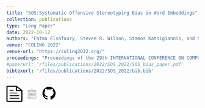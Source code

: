 ```yaml
---
title: "SOS:Systematic Offensive Stereotyping Bias in Word Embeddings"
collection: publications
type: "Long Paper"
date: 2022-10-12
authors: "Fatma Elsafoury, Steven R. Wilson, Stamos Katsigiannis, and Naeem Ramzan"
venue: "COLING 2022"
venue-url: "https://coling2022.org/"
proceedings: "Proceedings of the 29th INTERNATIONAL CONFERENCE ON COMPUTATIONAL LINGUISTICS"
#paperurl: '/files/publications/2022/SOS_2022/SOS_bias_paper.pdf'
bibtexurl: '/files/publications/2022/SOS_2022/bib.bib'
---
```

<a href="/files/publications/2022/SOS_2022/SOS_bias_paper.pdf"><img src="/images/paper_symbol.png" alt="Link to paper" style="width:42px;height:42px;"></a>
<a href="/files/publications/2022/SOS_2022/COLING_poster_2022.pdf"><img src="/images/poster_symbol.jpg" alt="Link to poster" style="width:42px;height:42px;"></a>
<a href="https://github.com/efatmae/measure_SOS_bias_in_static_word_embeddings"><img src="/images/github_symbol.png" alt="Link to code" style="width:42px;height:42px;"></a>